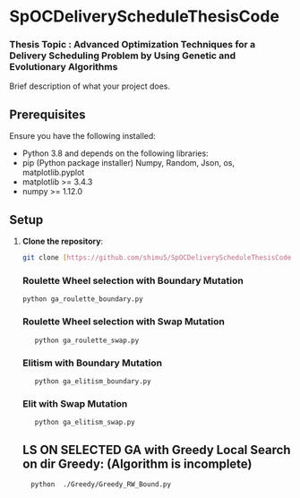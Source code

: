 # SpOCDeliveryScheduleThesisCode

### Thesis Topic : Advanced Optimization Techniques for a Delivery Scheduling Problem by Using Genetic and Evolutionary Algorithms

Brief description of what your project does.

## Prerequisites

Ensure you have the following installed:
- Python 3.8 and depends on the following libraries:
- pip (Python package installer) Numpy, Random, Json, os, matplotlib.pyplot 
- matplotlib >= 3.4.3
- numpy >= 1.12.0


## Setup

1. **Clone the repository**:

   ```bash
   git clone [https://github.com/shimu5/SpOCDeliveryScheduleThesisCode]
   ```
   ### Roulette Wheel selection with Boundary Mutation
   ```
   python ga_roulette_boundary.py
   ```

   ### Roulette Wheel selection with Swap Mutation

   ```
      python ga_roulette_swap.py
   ```

   ### Elitism with Boundary Mutation

     ```
        python ga_elitism_boundary.py
     ```

   ### Elit with Swap Mutation

   ```
      python ga_elitism_swap.py
   ```

   ## LS ON SELECTED GA with Greedy Local Search on dir Greedy: (Algorithm is incomplete) 
 
    ```
      python  ./Greedy/Greedy_RW_Bound.py
   ```
